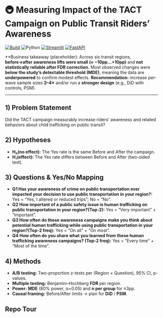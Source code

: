 # 🚇 Measuring Impact of the TACT Campaign on Public Transit Riders’ Awareness

[![Build](https://img.shields.io/github/actions/workflow/status/USER/REPO/ci.yml?label=CI)]()
![Python](https://img.shields.io/badge/Python-3.11-blue)
[![Streamlit](https://img.shields.io/badge/App-Streamlit-brightgreen)]()
[![FastAPI](https://img.shields.io/badge/API-FastAPI-teal)]()

**Business takeaway (placeholder): Across six transit regions, **before→after awareness lifts were small (≈ −10pp…+10pp)** and **not statistically reliable after FDR correction.** Most observed changes were **below the study’s detectable threshold (MDE)**, meaning the data are **underpowered** to confirm modest effects.
**Recommendation:** increase per-wave sample sizes **2–4×** and/or run a **stronger design** (e.g., DiD with controls, PSM).

---
## 1) Problem Statement
Did the TACT campaign measurably increase riders’ awareness and related behaviors about child trafficking on public transit?
## 2) Hypotheses
- **H₀(no effect):** The Yes rate is the same Before and After the campaign.
- **H₁(effect):** The Yes rate differs between Before and After (two-sided test).

## 3) Questions & Yes/No Mapping
- **Q1 Has your awareness of crime on public transportation ever impacted your decision to use public transportation in your region?:** Yes = “Yes, I altered or reduced trips”; No = “No”.
- **Q2 How important of a public safety issue is human trafficking on public transportation in your region?(Top-2):** Yes = “Very important” + “Important”.
- **Q3 How often do these awareness campaigns make you think about potential human trafficking while using public transportation in your region?(Top-2 freq):** Yes = “On all” + “On most”.
- **Q4 How often do you share what you learned from these human trafficking awareness campaigns? (Top-2 freq):** Yes = “Every time” + “Most of the time”.

## 4) Methods
- **A/B testing:** Two-proportion z-tests per (Region × Question), 95% CI, p-values.
- **Multiple testing:** Benjamini–Hochberg **FDR** per region.
- **Power:** **MDE** (80% power, α=0.05) and **n per group** for ±3pp.
- **Causal framing:** Before/After limits → plan for **DiD** / **PSM**.

## Repo Tour
